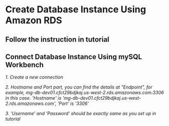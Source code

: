 # Create Database Instance Using Amazon RDS
## Follow the instruction in tutorial
## Connect Database Instance Using mySQL Workbench
*1. Create a new connection*

*2. Hostname and Port part, you can find the details at "Endpoint", for example, 
mg-db-dev01.cfct29bdjkaj.us-west-2.rds.amazonaws.com:3306 in this case. 'Hostname' is 'mg-db-dev01.cfct29bdjkaj.us-west-2.rds.amazonaws.com', 
'Port' is '3306'*

*3. 'Username' and 'Password' should be exactly same as you set up in tutorial*